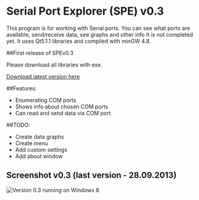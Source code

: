 Serial Port Explorer (SPE) v0.3
====================

This program is for working with Serial ports. You can see what ports are available, send/receive data, see graphs and other info
It is not completed yet.
It uses Qt5.1.1 libraries and compiled with minGW 4.8.

##First release of SPEv0.3

Please download all libraries with exe.

[Download latest version here](https://github.com/amorphix/serial-port-explorer/releases/tag/v0.3)

##Features:

* Enumerating COM ports
* Shows info about chosen COM ports
* Can read and send data via COM port

##TODO:
* Create data graphs
* Create menu
* Add custom settings
* Add about window

## Screenshot v0.3 (last version - 28.09.2013)
![](http://i.imgur.com/weIaMq5.png "Version 0.3 running on Windows 8")

